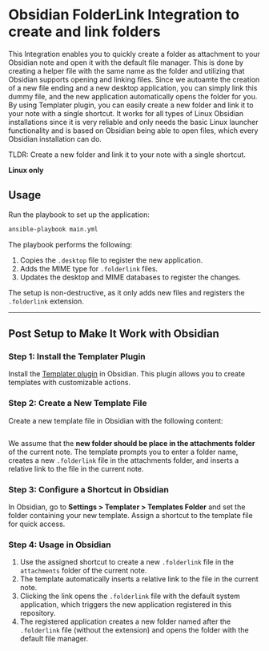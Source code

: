 # Obsidian FolderLink Integration to create and link folders

This Integration enables you to quickly create a folder as attachment to your Obsidian note and open it with the default file manager. This is done by creating a helper file with the same name as the folder and utilizing that Obsidian supports opening and linking files. Since we autoamte the creation of a new file ending and a new desktop application, you can simply link this dummy file, and the new application automatically opens the folder for you. By using Templater plugin, you can easily create a new folder and link it to your note with a single shortcut. It works for all types of Linux Obsidian installations since it is very reliable and only needs the basic Linux launcher functionality and is based on Obsidian being able to open files, which every Obsidian installation can do.

TLDR: Create a new folder and link it to your note with a single shortcut.

**Linux only**

## Usage

Run the playbook to set up the application:

```bash
ansible-playbook main.yml
```

The playbook performs the following:
1. Copies the `.desktop` file to register the new application.
2. Adds the MIME type for `.folderlink` files.
3. Updates the desktop and MIME databases to register the changes.

The setup is non-destructive, as it only adds new files and registers the `.folderlink` extension.

---

## Post Setup to Make It Work with Obsidian

### Step 1: Install the Templater Plugin

Install the [Templater plugin](https://github.com/SilentVoid13/Templater) in Obsidian. This plugin allows you to create templates with customizable actions.

### Step 2: Create a New Template File

Create a new template file in Obsidian with the following content:

```javascript

```
We assume that the **new folder should be place in the attachments folder** of the current note. The template prompts you to enter a folder name, creates a new `.folderlink` file in the attachments folder, and inserts a relative link to the file in the current note.

### Step 3: Configure a Shortcut in Obsidian

In Obsidian, go to **Settings > Templater > Templates Folder** and set the folder containing your new template. Assign a shortcut to the template file for quick access.

### Step 4: Usage in Obsidian

1. Use the assigned shortcut to create a new `.folderlink` file in the `attachments` folder of the current note.
2. The template automatically inserts a relative link to the file in the current note.
3. Clicking the link opens the `.folderlink` file with the default system application, which triggers the new application registered in this repository.
4. The registered application creates a new folder named after the `.folderlink` file (without the extension) and opens the folder with the default file manager.